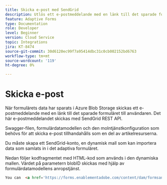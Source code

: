 ```yaml
---
title: Skicka e-post med SendGrid
description: Utlös ett e-postmeddelande med en länk till det sparade formuläret
feature: Adaptive Forms
type: Documentation
role: Developer
level: Beginner
version: Cloud Service
topic: Integrations
jira: KT-8474
source-git-commit: 30d6120ec99f7a95414dbc31c0cb002152bd6763
workflow-type: tm+mt
source-wordcount: '119'
ht-degree: 0%

---
```


# Skicka e-post

När formulärets data har sparats i Azure Blob Storage skickas ett e-postmeddelande med en länk till det sparade formuläret till användaren. Det här e-postmeddelandet skickas med SendGrid REST API.

Swagger-filen, formulärdatamodellen och den molntjänstkonfiguration som behövs för att skicka e-post tillhandahålls som en del av artikelresurserna.

Du måste skapa ett SendGrid-konto, en dynamisk mall som kan importera data som samlats in i det adaptiva formuläret.


Nedan följer kodfragmentet med HTML-kod som används i den dynamiska mallen. Värdet på parametern blobID skickas med hjälp av formulärdatamodellens anropstjänst.

```html
You can  <a href='https://forms.enablementadobe.com/content/dam/formsanddocuments/azureportalstorage/creditcardapplication/jcr:content?wcmmode=disabled&ampguid={{blobID}}'>access your application here</a> and complete it.
```


